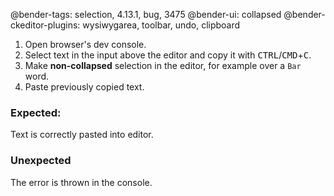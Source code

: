 @bender-tags: selection, 4.13.1, bug, 3475
@bender-ui: collapsed
@bender-ckeditor-plugins: wysiwygarea, toolbar, undo, clipboard

1. Open browser's dev console.
1. Select text in the input above the editor and copy it with <kbd>CTRL</kbd>/<kbd>CMD</kbd>+<kbd>C</kbd>.
1. Make **non-collapsed** selection in the editor, for example over a `Bar` word.
1. Paste previously copied text.

### Expected:

Text is correctly pasted into editor.

### Unexpected

The error is thrown in the console.
